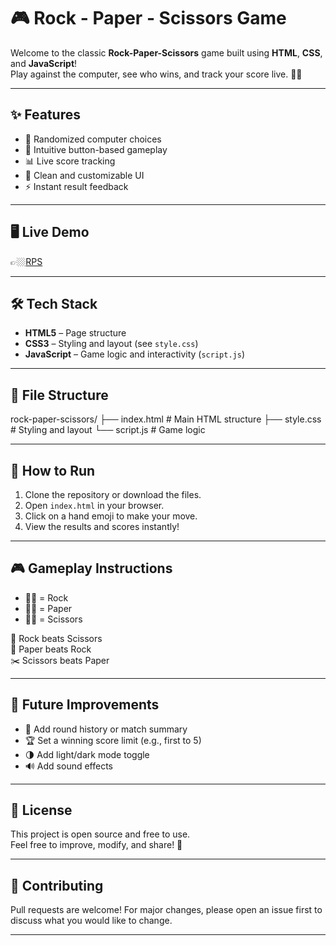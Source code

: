 # 🎮 Rock - Paper - Scissors Game

Welcome to the classic **Rock-Paper-Scissors** game built using **HTML**, **CSS**, and **JavaScript**!  
Play against the computer, see who wins, and track your score live. 🧠💥

---

## ✨ Features

- 🎲 Randomized computer choices
- 🔘 Intuitive button-based gameplay
- 📊 Live score tracking
- 🎨 Clean and customizable UI
- ⚡ Instant result feedback

---

## 🖥️  Live Demo

👉🏼[RPS](https://media.giphy.com/media/xT9IgzoKnwFNmISR8I/giphy.gif)

---

## 🛠️ Tech Stack

- **HTML5** – Page structure
- **CSS3** – Styling and layout (see `style.css`)
- **JavaScript** – Game logic and interactivity (`script.js`)

---

## 📂 File Structure

rock-paper-scissors/
├── index.html # Main HTML structure
├── style.css # Styling and layout
└── script.js # Game logic


---

## 🚀 How to Run

1. Clone the repository or download the files.
2. Open `index.html` in your browser.
3. Click on a hand emoji to make your move.
4. View the results and scores instantly!

---

## 🎮 Gameplay Instructions

- 👊🏼 = Rock  
- 🤚🏼 = Paper  
- ✌🏼 = Scissors  

🧠 Rock beats Scissors  
📄 Paper beats Rock  
✂️ Scissors beats Paper

---


## 🧩 Future Improvements

- 🧮 Add round history or match summary
- 🏆 Set a winning score limit (e.g., first to 5)
- 🌗 Add light/dark mode toggle
- 🔊 Add sound effects

---

## 📃 License

This project is open source and free to use.  
Feel free to improve, modify, and share! 🎉

---

## 🤝 Contributing

Pull requests are welcome! For major changes, please open an issue first to discuss what you would like to change.

---

